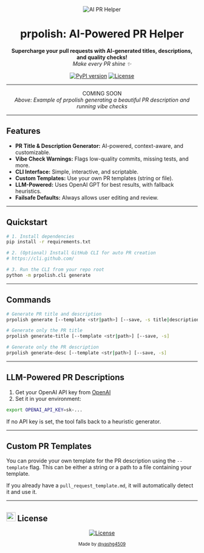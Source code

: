 <!-- HERO SECTION -->
<p align="center">
  <img src="https://img.shields.io/badge/AI%20PR%20Helper-%F0%9F%9A%80-blueviolet?style=for-the-badge" alt="AI PR Helper"/>
</p>
<h1 align="center">prpolish: AI-Powered PR Helper</h1>
<p align="center">
  <b>Supercharge your pull requests with AI-generated titles, descriptions, and quality checks!</b><br/>
  <i>Make every PR shine ✨</i>
</p>

<!-- BADGES -->
<p align="center">
  <a href="https://pypi.org/project/prpolish/"><img src="https://img.shields.io/pypi/v/prpolish?style=for-the-badge&color=blue" alt="PyPI version"></a>
  <a href="https://github.com/yashg4509/prpolish/blob/main/LICENSE"><img src="https://img.shields.io/github/license/yashg4509/prpolish?style=for-the-badge&color=success" alt="License"></a>
</p>

---

<!-- DEMO GIF/IMAGE -->
<p align="center">
  COMING SOON
  <br/>
  <i>Above: Example of prpolish generating a beautiful PR description and running vibe checks</i>
</p>

---

## Features

- <b>PR Title & Description Generator:</b> AI-powered, context-aware, and customizable.
- <b>Vibe Check Warnings:</b> Flags low-quality commits, missing tests, and more.
- <b>CLI Interface:</b> Simple, interactive, and scriptable.
- <b>Custom Templates:</b> Use your own PR templates (string or file).
- <b>LLM-Powered:</b> Uses OpenAI GPT for best results, with fallback heuristics.
- <b>Failsafe Defaults:</b> Always allows user editing and review.

---

## Quickstart

```bash
# 1. Install dependencies
pip install -r requirements.txt

# 2. (Optional) Install GitHub CLI for auto PR creation
# https://cli.github.com/

# 3. Run the CLI from your repo root
python -m prpolish.cli generate
```

---

## Commands

```bash
# Generate PR title and description
prpolish generate [--template <str|path>] [--save, -s title|description|both] [--fast, -f]

# Generate only the PR title
prpolish generate-title [--template <str|path>] [--save, -s]

# Generate only the PR description
prpolish generate-desc [--template <str|path>] [--save, -s]

```

---

## LLM-Powered PR Descriptions

1. Get your OpenAI API key from <a href="https://platform.openai.com/account/api-keys" target="_blank">OpenAI</a>
2. Set it in your environment:

```bash
export OPENAI_API_KEY=sk-...
```

If no API key is set, the tool falls back to a heuristic generator.

---

## Custom PR Templates

You can provide your own template for the PR description using the `--template` flag. This can be either a string or a path to a file containing your template. 

If you already have a `pull_request_template.md`, it will automatically detect it and use it.

---

## <img src="https://twemoji.maxcdn.com/v/latest/svg/1f512.svg" width="24"/> License

<p align="center">
  <a href="https://github.com/yashg4509/prpolish/blob/main/LICENSE"><img src="https://img.shields.io/github/license/yashg4509/prpolish?style=flat-square&color=success" alt="License"></a>
</p>

<p align="center">
  <sub>Made by <a href="https://github.com/yashg4509">@yashg4509</a></sub>
</p> 